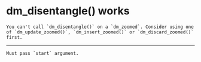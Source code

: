 # dm_disentangle() works

    You can't call `dm_disentangle()` on a `dm_zoomed`. Consider using one of `dm_update_zoomed()`, `dm_insert_zoomed()` or `dm_discard_zoomed()` first.

---

    Must pass `start` argument.

